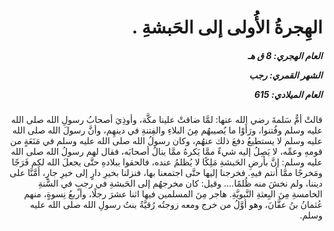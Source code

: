 <h1 dir="rtl">الهِجرةُ الأُولى إلى الحَبشةِ .</h1>

<h5 dir="rtl">العام الهجري:  8  ق هـ

الشهر القمري: رجب

العام الميلادي: 615</h5>

<p dir="rtl">قالتْ أمُّ سَلمةَ رضي الله عنها: لمَّا ضاقتْ علينا مكَّة، وأوذِيَ أصحابُ رسولِ الله صلى الله عليه وسلم وفُتنوا، ورَأَوْا ما يُصيبهُم مِنَ البلاءِ والفِتنةِ في دينهِم، وأنَّ رسولَ الله صلى الله عليه وسلم لا يستطيعُ دفعَ ذلك عنهُم، وكان رسولُ الله صلى الله عليه وسلم في مَنَعَةٍ من قومهِ وعمِّه، لا يَصِلُ إليه شيءٌ ممَّا يَكرهُ ممَّا ينالُ أصحابَه، فقال لهم رسولُ الله صلى الله عليه وسلم: إنَّ بأرضِ الحَبشةِ مَلِكًا لا يُظلمُ عنده، فالحقوا ببلادهِ حتَّى يجعلَ الله لكم فَرَجًا ومَخرجًا ممَّا أنتم فيهِ. فخرجنا إليها حتَّى اجتمعنا بها، فنزلنا بخيرِ دارٍ إلى خيرِ جارٍ، أَمَّنَّا على ديننا، ولم نخشَ منه ظُلمًا.... وقيل: كان مخرجهُم إلى الحَبشةِ في رجبٍ في السَّنةِ الخامسةِ مِنَ البِعثةِ النَّبويَّةِ. هاجر مِنَ المسلمين فيها اثنا عشرَ رجلًا، وأربعُ نِسوةٍ، منهم عُثمانُ بنُ عفَّانَ، وهو أوَّلُ من خرج ومعه زوجتُه رُقيَّةُ بنتُ رسولِ الله صلى الله عليه وسلم.</p></br>
